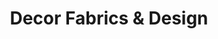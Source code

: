 ---
title: "Decor Fabrics & Design"
url: /rochester/decor-fabrics-and-design/
shop: window blind
---